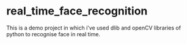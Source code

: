 # real_time_face_recognition
This is a demo project in which i've used dlib and openCV libraries of python to recognise face in real time. 
